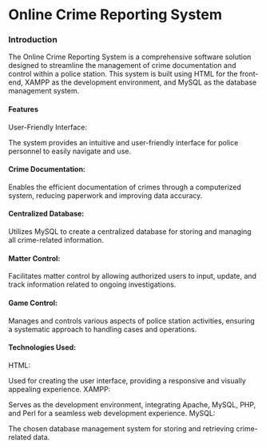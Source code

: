 # Online Crime Reporting System
### Introduction
The Online Crime Reporting System is a comprehensive software solution designed to streamline the management of crime documentation and control within a police station. This system is built using HTML for the front-end, XAMPP as the development environment, and MySQL as the database management system.

#### Features
User-Friendly Interface:

The system provides an intuitive and user-friendly interface for police personnel to easily navigate and use.
#### Crime Documentation:

Enables the efficient documentation of crimes through a computerized system, reducing paperwork and improving data accuracy.
#### Centralized Database:

Utilizes MySQL to create a centralized database for storing and managing all crime-related information.
#### Matter Control:

Facilitates matter control by allowing authorized users to input, update, and track information related to ongoing investigations.
#### Game Control:

Manages and controls various aspects of police station activities, ensuring a systematic approach to handling cases and operations.
#### Technologies Used:
HTML:

Used for creating the user interface, providing a responsive and visually appealing experience.
XAMPP:

Serves as the development environment, integrating Apache, MySQL, PHP, and Perl for a seamless web development experience.
MySQL:

The chosen database management system for storing and retrieving crime-related data.
